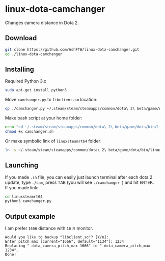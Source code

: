 # linux-dota-camchanger
Changes camera distance in Dota 2.

## Download
```bash
git clone https://github.com/AshFTW/linux-dota-camchanger.git
cd ./linux-dota-camchanger
```

## Installing
Required Python 3.x
```bash
sudo apt-get install python3
```

Move `camchanger.py` to `libclient.so` location:
```bash
cp ./camchanger.py ~/.steam/steam/steamapps/common/dota\ 2\ beta/game/dota/bin/linuxsteamrt64/camchanger.py
```

Make bash script at your home folder:
```bash
echo "cd ~/.steam/steam/steamapps/common/dota\ 2\ beta/game/dota/bin/linuxsteamrt64/ && python3 camchanger.py" >> camchanger.sh
chmod +x camchanger.sh
```

Or make symbolic link of `linuxsteamrt64` folder:
```bash
ln -s ~/.steam/steam/steamapps/common/dota\ 2\ beta/game/dota/bin/linuxsteamrt64/ ~/linuxsteamrt64
```

## Launching
If you made `.sh` file, you can easily just launch terminal after each dota 2 update, type `./cam`, press <kbd>TAB</kbd> (you will see `./camchanger `) and hit <kbd>ENTER</kbd>.
<br>If you made link:
```bash
cd linuxsteamrt64
python3 camchanger.py
```

## Output example
I am prefer `1666` distance with `16:9` monitor.
```
Would you like to backup "libclient.so"? [Y/n]: 
Enter pitch max [current="1666", default="1134"]: 1234
Replacing " dota_camera_pitch_max 1666" to " dota_camera_pitch_max 1234".
Done!
```
